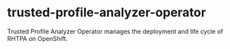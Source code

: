 # trusted-profile-analyzer-operator
Trusted Profile Analyzer Operator manages the deployment and life cycle of RHTPA on OpenShift. 
